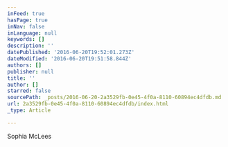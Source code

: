 ```yaml
---
inFeed: true
hasPage: true
inNav: false
inLanguage: null
keywords: []
description: ''
datePublished: '2016-06-20T19:52:01.273Z'
dateModified: '2016-06-20T19:51:58.844Z'
authors: []
publisher: null
title: ''
author: []
starred: false
sourcePath: _posts/2016-06-20-2a3529fb-0e45-4f0a-8110-60894ec4dfdb.md
url: 2a3529fb-0e45-4f0a-8110-60894ec4dfdb/index.html
_type: Article

---
```

Sophia McLees